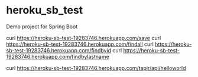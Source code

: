 # heroku_sb_test
Demo project for Spring Boot

curl https://heroku-sb-test-19283746.herokuapp.com/save
curl https://heroku-sb-test-19283746.herokuapp.com/findall
curl https://heroku-sb-test-19283746.herokuapp.com/findbyid
curl https://heroku-sb-test-19283746.herokuapp.com/findbylastname

curl https://heroku-sb-test-19283746.herokuapp.com/tapir/api/helloworld